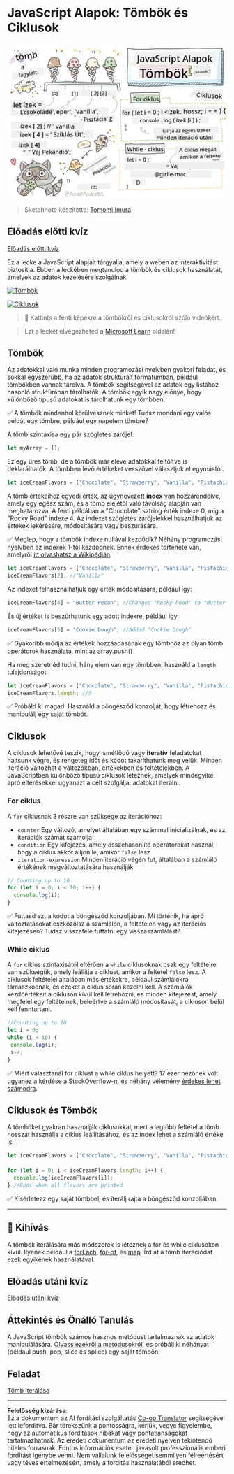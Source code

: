<!--
CO_OP_TRANSLATOR_METADATA:
{
  "original_hash": "3f7f87871312cf6cc12662da7d973182",
  "translation_date": "2025-08-28T04:10:06+00:00",
  "source_file": "2-js-basics/4-arrays-loops/README.md",
  "language_code": "hu"
}
-->
# JavaScript Alapok: Tömbök és Ciklusok

![JavaScript Alapok - Tömbök](../../../../translated_images/webdev101-js-arrays.439d7528b8a294558d0e4302e448d193f8ad7495cc407539cc81f1afe904b470.hu.png)
> Sketchnote készítette: [Tomomi Imura](https://twitter.com/girlie_mac)

## Előadás előtti kvíz
[Előadás előtti kvíz](https://ashy-river-0debb7803.1.azurestaticapps.net/quiz/13)

Ez a lecke a JavaScript alapjait tárgyalja, amely a weben az interaktivitást biztosítja. Ebben a leckében megtanulod a tömbök és ciklusok használatát, amelyek az adatok kezelésére szolgálnak.

[![Tömbök](https://img.youtube.com/vi/1U4qTyq02Xw/0.jpg)](https://youtube.com/watch?v=1U4qTyq02Xw "Tömbök")

[![Ciklusok](https://img.youtube.com/vi/Eeh7pxtTZ3k/0.jpg)](https://www.youtube.com/watch?v=Eeh7pxtTZ3k "Ciklusok")

> 🎥 Kattints a fenti képekre a tömbökről és ciklusokról szóló videókért.

> Ezt a leckét elvégezheted a [Microsoft Learn](https://docs.microsoft.com/learn/modules/web-development-101-arrays/?WT.mc_id=academic-77807-sagibbon) oldalán!

## Tömbök

Az adatokkal való munka minden programozási nyelvben gyakori feladat, és sokkal egyszerűbb, ha az adatok strukturált formátumban, például tömbökben vannak tárolva. A tömbök segítségével az adatok egy listához hasonló struktúrában tárolhatók. A tömbök egyik nagy előnye, hogy különböző típusú adatokat is tárolhatunk egy tömbben.

✅ A tömbök mindenhol körülvesznek minket! Tudsz mondani egy valós példát egy tömbre, például egy napelem tömbre?

A tömb szintaxisa egy pár szögletes zárójel.

```javascript
let myArray = [];
```

Ez egy üres tömb, de a tömbök már eleve adatokkal feltöltve is deklarálhatók. A tömbben lévő értékeket vesszővel választjuk el egymástól.

```javascript
let iceCreamFlavors = ["Chocolate", "Strawberry", "Vanilla", "Pistachio", "Rocky Road"];
```

A tömb értékeihez egyedi érték, az úgynevezett **index** van hozzárendelve, amely egy egész szám, és a tömb elejétől való távolság alapján van meghatározva. A fenti példában a "Chocolate" sztring érték indexe 0, míg a "Rocky Road" indexe 4. Az indexet szögletes zárójelekkel használhatjuk az értékek lekérésére, módosítására vagy beszúrására.

✅ Meglep, hogy a tömbök indexe nullával kezdődik? Néhány programozási nyelvben az indexek 1-től kezdődnek. Ennek érdekes története van, amelyről [itt olvashatsz a Wikipédián](https://en.wikipedia.org/wiki/Zero-based_numbering).

```javascript
let iceCreamFlavors = ["Chocolate", "Strawberry", "Vanilla", "Pistachio", "Rocky Road"];
iceCreamFlavors[2]; //"Vanilla"
```

Az indexet felhasználhatjuk egy érték módosítására, például így:

```javascript
iceCreamFlavors[4] = "Butter Pecan"; //Changed "Rocky Road" to "Butter Pecan"
```

És új értéket is beszúrhatunk egy adott indexre, például így:

```javascript
iceCreamFlavors[5] = "Cookie Dough"; //Added "Cookie Dough"
```

✅ Gyakoribb módja az értékek hozzáadásának egy tömbhöz az olyan tömb operátorok használata, mint az array.push()

Ha meg szeretnéd tudni, hány elem van egy tömbben, használd a `length` tulajdonságot.

```javascript
let iceCreamFlavors = ["Chocolate", "Strawberry", "Vanilla", "Pistachio", "Rocky Road"];
iceCreamFlavors.length; //5
```

✅ Próbáld ki magad! Használd a böngésződ konzolját, hogy létrehozz és manipulálj egy saját tömböt.

## Ciklusok

A ciklusok lehetővé teszik, hogy ismétlődő vagy **iteratív** feladatokat hajtsunk végre, és rengeteg időt és kódot takaríthatunk meg velük. Minden iteráció változhat a változókban, értékekben és feltételekben. A JavaScriptben különböző típusú ciklusok léteznek, amelyek mindegyike apró eltérésekkel ugyanazt a célt szolgálja: adatokat iterálni.

### For ciklus

A `for` ciklusnak 3 részre van szüksége az iterációhoz:
- `counter` Egy változó, amelyet általában egy számmal inicializálnak, és az iterációk számát számolja
- `condition` Egy kifejezés, amely összehasonlító operátorokat használ, hogy a ciklus akkor álljon le, amikor `false` lesz
- `iteration-expression` Minden iteráció végén fut, általában a számláló értékének megváltoztatására használják
  
```javascript
// Counting up to 10
for (let i = 0; i < 10; i++) {
  console.log(i);
}
```

✅ Futtasd ezt a kódot a böngésződ konzoljában. Mi történik, ha apró változtatásokat eszközölsz a számlálón, a feltételen vagy az iterációs kifejezésen? Tudsz visszafelé futtatni egy visszaszámlálást?

### While ciklus

A `for` ciklus szintaxisától eltérően a `while` ciklusoknak csak egy feltételre van szükségük, amely leállítja a ciklust, amikor a feltétel `false` lesz. A ciklusok feltételei általában más értékekre, például számlálókra támaszkodnak, és ezeket a ciklus során kezelni kell. A számlálók kezdőértékeit a cikluson kívül kell létrehozni, és minden kifejezést, amely megfelel egy feltételnek, beleértve a számláló módosítását, a cikluson belül kell fenntartani.

```javascript
//Counting up to 10
let i = 0;
while (i < 10) {
 console.log(i);
 i++;
}
```

✅ Miért választanál for ciklust a while ciklus helyett? 17 ezer nézőnek volt ugyanez a kérdése a StackOverflow-n, és néhány vélemény [érdekes lehet számodra](https://stackoverflow.com/questions/39969145/while-loops-vs-for-loops-in-javascript).

## Ciklusok és Tömbök

A tömböket gyakran használják ciklusokkal, mert a legtöbb feltétel a tömb hosszát használja a ciklus leállításához, és az index lehet a számláló értéke is.

```javascript
let iceCreamFlavors = ["Chocolate", "Strawberry", "Vanilla", "Pistachio", "Rocky Road"];

for (let i = 0; i < iceCreamFlavors.length; i++) {
  console.log(iceCreamFlavors[i]);
} //Ends when all flavors are printed
```

✅ Kísérletezz egy saját tömbbel, és iterálj rajta a böngésződ konzoljában.

---

## 🚀 Kihívás

A tömbök iterálására más módszerek is léteznek a for és while ciklusokon kívül. Ilyenek például a [forEach](https://developer.mozilla.org/docs/Web/JavaScript/Reference/Global_Objects/Array/forEach), [for-of](https://developer.mozilla.org/docs/Web/JavaScript/Reference/Statements/for...of), és [map](https://developer.mozilla.org/docs/Web/JavaScript/Reference/Global_Objects/Array/map). Írd át a tömb iterációdat ezek egyikének használatával.

## Előadás utáni kvíz
[Előadás utáni kvíz](https://ashy-river-0debb7803.1.azurestaticapps.net/quiz/14)

## Áttekintés és Önálló Tanulás

A JavaScript tömbök számos hasznos metódust tartalmaznak az adatok manipulálására. [Olvass ezekről a metódusokról](https://developer.mozilla.org/docs/Web/JavaScript/Reference/Global_Objects/Array), és próbálj ki néhányat (például push, pop, slice és splice) egy saját tömbön.

## Feladat

[Tömb iterálása](assignment.md)

---

**Felelősség kizárása**:  
Ez a dokumentum az AI fordítási szolgáltatás [Co-op Translator](https://github.com/Azure/co-op-translator) segítségével lett lefordítva. Bár törekszünk a pontosságra, kérjük, vegye figyelembe, hogy az automatikus fordítások hibákat vagy pontatlanságokat tartalmazhatnak. Az eredeti dokumentum az eredeti nyelvén tekintendő hiteles forrásnak. Fontos információk esetén javasolt professzionális emberi fordítást igénybe venni. Nem vállalunk felelősséget semmilyen félreértésért vagy téves értelmezésért, amely a fordítás használatából eredhet.